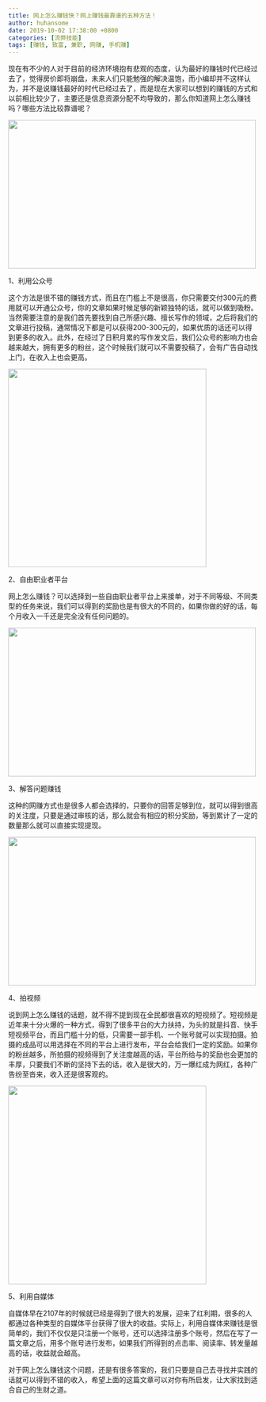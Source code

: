 ```yaml
---
title: 网上怎么赚钱快？网上赚钱最靠谱的五种方法！
author: huhansome
date: 2019-10-02 17:38:00 +0800
categories: [流弊技能]
tags: [赚钱, 致富, 兼职, 网赚, 手机赚]
---
```



现在有不少的人对于目前的经济环境抱有悲观的态度，认为最好的赚钱时代已经过去了，觉得房价即将崩盘，未来人们只能勉强的解决温饱，而小编却并不这样认为，并不是说赚钱最好的时代已经过去了，而是现在大家可以想到的赚钱的方式和以前相比较少了，主要还是信息资源分配不均导致的，那么你知道网上怎么赚钱吗？哪些方法比较靠谱呢？

<img src="http://www.jinduoxia.com.cn/d/file/2020-01-28/429ff20eb370778ee625222637ed2239.jpg" style="width: 500px; height: 300px;"/>

1、利用公众号

这个方法是很不错的赚钱方式，而且在门槛上不是很高，你只需要交付300元的费用就可以开通公众号，你的文章如果时候足够的新颖独特的话，就可以做到吸粉。当然需要注意的是我们首先要找到自己所感兴趣、擅长写作的领域，之后将我们的文章进行投稿，通常情况下都是可以获得200-300元的，如果优质的话还可以得到更多的收入。此外，在经过了日积月累的写作发文后，我们公众号的影响力也会越来越大，拥有更多的粉丝，这个时候我们就可以不需要投稿了，会有广告自动找上门，在收入上也会更高。

<img src="http://www.jinduoxia.com.cn/d/file/2020-01-28/d9347bea66aff42850ab6a733f384aaa.jpg" style="width: 400px; height: 400px;"/>

2、自由职业者平台

网上怎么赚钱？可以选择到一些自由职业者平台上来接单，对于不同等级、不同类型的任务来说，我们可以得到的奖励也是有很大的不同的，如果你做的好的话，每个月收入一千还是完全没有任何问题的。

<img src="http://www.jinduoxia.com.cn/d/file/2020-01-28/362f080d7b13365341b4a225d9f292ce.jpg" style="width: 500px; height: 300px;"/>

3、解答问题赚钱

这种的网赚方式也是很多人都会选择的，只要你的回答足够到位，就可以得到很高的关注度，只要是通过审核的话，那么就会有相应的积分奖励，等到累计了一定的数量那么就可以直接实现提现。

<img src="http://www.jinduoxia.com.cn/d/file/2020-01-28/dc05e5cd725079658f3f798306d53734.jpg" style="width: 500px; height: 300px;"/>

4、拍视频

说到网上怎么赚钱的话题，就不得不提到现在全民都很喜欢的短视频了。短视频是近年来十分火爆的一种方式，得到了很多平台的大力扶持，为头的就是抖音、快手短视频平台，而且门槛十分的低，只需要一部手机、一个账号就可以实现拍摄。拍摄的成品可以用选择在不同的平台上进行发布，平台会给我们一定的奖励。如果你的粉丝越多，所拍摄的视频得到了关注度越高的话，平台所给与的奖励也会更加的丰厚，只要我们不断的坚持下去的话，收入是很大的，万一爆红成为网红，各种广告纷至沓来，收入还是很客观的。

<img src="http://www.jinduoxia.com.cn/d/file/2020-01-28/acecfe0b591320bdb7f61dbda9c1ea2c.jpg" style="width: 400px; height: 400px;"/>

5、利用自媒体

自媒体早在2107年的时候就已经是得到了很大的发展，迎来了红利期，很多的人都通过各种类型的自媒体平台获得了很大的收益。实际上，利用自媒体来赚钱是很简单的，我们不仅仅是只注册一个账号，还可以选择注册多个账号，然后在写了一篇文章之后，用多个账号进行发布，如果我们所得到的点击率、阅读率、转发量越高的话，收益就会越高。

对于网上怎么赚钱这个问题，还是有很多答案的，我们只要是自己去寻找并实践的话就可以得到不错的收入，希望上面的这篇文章可以对你有所启发，让大家找到适合自己的生财之道。
